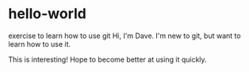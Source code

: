 # hello-world
exercise to learn how to use git
Hi, I'm Dave. I'm new to git, but want to learn how to use it.

This is interesting!  Hope to become better at using it quickly.

